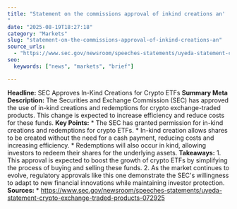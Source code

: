 ```yaml
---
title: "Statement on the commissions approval of inkind creations an'"
date: "2025-08-19T18:27:18"
category: "Markets"
slug: "statement-on-the-commissions-approval-of-inkind-creations-an"
source_urls:
  - "https://www.sec.gov/newsroom/speeches-statements/uyeda-statement-crypto-exchange-traded-products-072925"
seo:
  keywords: ["news", "markets", "brief"]

---
```

**Headline:** SEC Approves In-Kind Creations for Crypto ETFs  **Summary Meta Description:** The Securities and Exchange Commission (SEC) has approved the use of in-kind creations and redemptions for crypto exchange-traded products. This change is expected to increase efficiency and reduce costs for these funds.  **Key Points:**  * The SEC has granted permission for in-kind creations and redemptions for crypto ETFs. * In-kind creation allows shares to be created without the need for a cash payment, reducing costs and increasing efficiency. * Redemptions will also occur in kind, allowing investors to redeem their shares for the underlying assets.  **Takeaways:**  1. This approval is expected to boost the growth of crypto ETFs by simplifying the process of buying and selling these funds. 2. As the market continues to evolve, regulatory approvals like this one demonstrate the SEC's willingness to adapt to new financial innovations while maintaining investor protection.  **Sources:**   * https://www.sec.gov/newsroom/speeches-statements/uyeda-statement-crypto-exchange-traded-products-072925 
